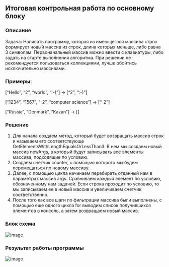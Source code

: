 ## Итоговая контрольная работа по основному блоку

### Описание
Задача: Написать программу, которая из имеющегося массива строк формирует новый массив из строк, длина которых меньше, либо равна 3 символам. Первоначальный массив можно ввести с клавиатуры, либо задать на старте выполнения алгоритма. При решении не рекомендуется пользоваться коллекциями, лучше обойтись исключительно массивами.

### Примеры:

[“Hello”, “2”, “world”, “:-)”] → [“2”, “:-)”]

[“1234”, “1567”, “-2”, “computer science”] → [“-2”]

[“Russia”, “Denmark”, “Kazan”] → []


### Решение
1. Для начала создаем метод, который будет возвращать массив строк и называем его соответствующе GetElementsWithLengthEqualsOrLessThan3.
В нем мы создаем новый массив newArgs, в который будут записывать все элементы массива, подходящие по условию.
2. Создаем счетчик counter, с помощью которого мы будем перемещаться по новому массиву.
3. Далее, с помощью цикла начинаем перебирать отданный нам в параметрах массив args. Сравниваем каждый элемент по условию, обозначенному нам задачей.
Если строка проходит по условию, то мы записываем ее в новый массив и увеличиваем счетчик соответственно.
4. После того как все шаги по фильтрации массива были выполнены, с помощью еще одного цикла for выводим список получившихся элементов в консоль, а затем возвращаем новый массив.

### Блок схема
![image](https://github.com/Stya447/GeekBrainsArray/assets/138287416/cbbb15a7-a113-4f5a-94a3-7f7d7730fb6a)

### Результат работы программы

![image](https://github.com/Stya447/GeekBrainsArray/assets/138287416/590647b3-8f9c-4857-96b7-33c8bfc4ff21)
